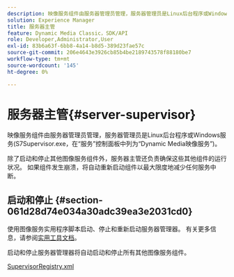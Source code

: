 ```yaml
---
description: 映像服务组件由服务器管理员管理，服务器管理员是Linux后台程序或Windows服务(S7Supervisor.exe，在“服务”控制面板中列为“Dynamic Media映像服务”)。
solution: Experience Manager
title: 服务器主管
feature: Dynamic Media Classic，SDK/API
role: Developer,Administrator,User
exl-id: 83b6a63f-6bb8-4a14-b8d5-389d23fae57c
source-git-commit: 206e4643e3926cb85b4be2189743578f88180be7
workflow-type: tm+mt
source-wordcount: '145'
ht-degree: 0%

---
```


# 服务器主管{#server-supervisor}

映像服务组件由服务器管理员管理，服务器管理员是Linux后台程序或Windows服务(S7Supervisor.exe，在“服务”控制面板中列为“Dynamic Media映像服务”)。

除了启动和停止其他图像服务组件外，服务器主管还负责确保这些其他组件的运行状况。 如果组件发生崩溃，将自动重新启动组件以最大限度地减少任何服务中断。

## 启动和停止 {#section-061d28d74e034a30adc39ea3e2031cd0}

使用图像服务实用程序脚本启动、停止和重新启动服务器管理器。 有关更多信息，请参阅[实用工具文档](../../../is-api/is-utils/utilities/c-location-of-utilities.md#concept-bae61e53344449af978502cac6be8b5f)。

启动和停止服务器管理器将自动启动和停止所有其他图像服务组件。

[SupervisorRegistry.xml](../../../is-api/image-serving-api-ref/c-configuration-and-administration/r-server-configuration-files/r-supervisorregistry.md#reference-b55f37a7a7a044d19c1722f5130906c6)
